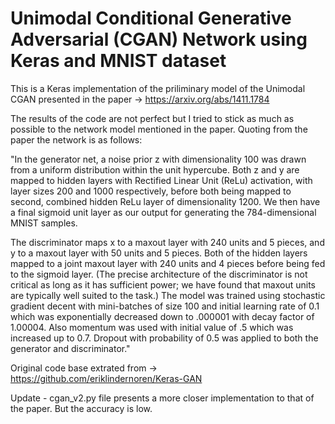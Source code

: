 # Unimodal Conditional Generative Adversarial (CGAN) Network using Keras and MNIST dataset 

This is a Keras implementation of the priliminary model of the Unimodal CGAN presented in the paper -> https://arxiv.org/abs/1411.1784

The results of the code are not perfect but I tried to stick as much as possible to the network model mentioned in the paper. Quoting from the paper the network is as follows:

"In the generator net, a noise prior z with dimensionality 100 was drawn from a uniform distribution
within the unit hypercube. Both z and y are mapped to hidden layers with Rectified Linear Unit
(ReLu) activation, with layer sizes 200 and 1000 respectively, before both being mapped to
second, combined hidden ReLu layer of dimensionality 1200. We then have a final sigmoid unit
layer as our output for generating the 784-dimensional MNIST samples.

The discriminator maps x to a maxout layer with 240 units and 5 pieces, and y to a maxout layer
with 50 units and 5 pieces. Both of the hidden layers mapped to a joint maxout layer with 240 units
and 4 pieces before being fed to the sigmoid layer. (The precise architecture of the discriminator
is not critical as long as it has sufficient power; we have found that maxout units are typically well
suited to the task.)
The model was trained using stochastic gradient decent with mini-batches of size 100 and initial
learning rate of 0.1 which was exponentially decreased down to .000001 with decay factor of
1.00004. Also momentum was used with initial value of .5 which was increased up to 0.7. Dropout with probability of 0.5 was applied to both the generator and discriminator."


Original code base extrated from -> https://github.com/eriklindernoren/Keras-GAN

Update - cgan_v2.py file presents a more closer implementation to that of the paper. But the accuracy is low. 
